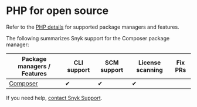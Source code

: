 # PHP for open source

Refer to the [PHP details](./) for supported package managers and features.

The following summarizes Snyk support for the Composer package manager:

| Package managers / Features         | CLI support | SCM support | License scanning | Fix PRs |
| ----------------------------------- | ----------- | ----------- | ---------------- | ------- |
| [Composer](https://getcomposer.org) | ✔︎          | ✔︎          | ✔︎               |         |

If you need help, [contact Snyk Support](https://support.snyk.io).
